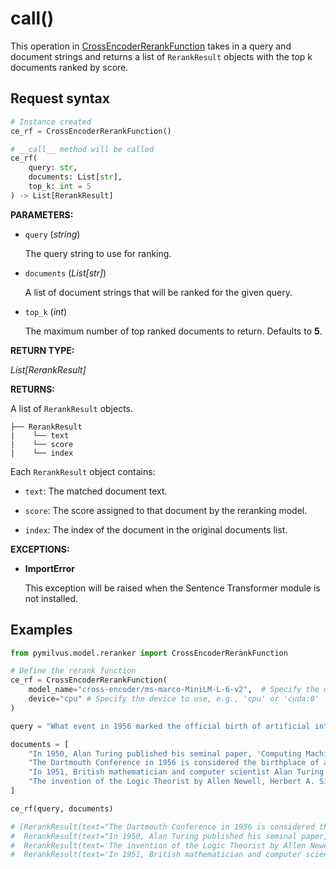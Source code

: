 # __call__()

This operation in [CrossEncoderRerankFunction](./CrossEncoderRerankFunction.md) takes in a query and document strings and returns a list of `RerankResult` objects with the top k documents ranked by score.

## Request syntax

```python
# Instance created
ce_rf = CrossEncoderRerankFunction()

# __call__ method will be called
ce_rf(
    query: str,
    documents: List[str],
    top_k: int = 5
) -> List[RerankResult]
```

**PARAMETERS:**

- `query` (*string*)

    The query string to use for ranking.

- `documents` (*List[str]*)

    A list of document strings that will be ranked for the given query.

- `top_k` (*int*)

    The maximum number of top ranked documents to return. Defaults to **5**.

**RETURN TYPE:**

*List[RerankResult]*

**RETURNS:**

A list of `RerankResult` objects.

```plaintext
├── RerankResult
|    └── text
|    └── score
|    └── index
```

Each `RerankResult` object contains:

- `text`: The matched document text.

- `score`: The score assigned to that document by the reranking model.

- `index`: The index of the document in the original documents list.

**EXCEPTIONS:**

- **ImportError**

    This exception will be raised when the Sentence Transformer module is not installed.

## Examples

```python
from pymilvus.model.reranker import CrossEncoderRerankFunction

# Define the rerank function
ce_rf = CrossEncoderRerankFunction(
    model_name="cross-encoder/ms-marco-MiniLM-L-6-v2",  # Specify the model name. Defaults to an emtpy string.
    device="cpu" # Specify the device to use, e.g., 'cpu' or 'cuda:0'
)

query = "What event in 1956 marked the official birth of artificial intelligence as a discipline?"

documents = [
    "In 1950, Alan Turing published his seminal paper, 'Computing Machinery and Intelligence,' proposing the Turing Test as a criterion of intelligence, a foundational concept in the philosophy and development of artificial intelligence.",
    "The Dartmouth Conference in 1956 is considered the birthplace of artificial intelligence as a field; here, John McCarthy and others coined the term 'artificial intelligence' and laid out its basic goals.",
    "In 1951, British mathematician and computer scientist Alan Turing also developed the first program designed to play chess, demonstrating an early example of AI in game strategy.",
    "The invention of the Logic Theorist by Allen Newell, Herbert A. Simon, and Cliff Shaw in 1955 marked the creation of the first true AI program, which was capable of solving logic problems, akin to proving mathematical theorems."
]

ce_rf(query, documents)

# [RerankResult(text="The Dartmouth Conference in 1956 is considered the birthplace of artificial intelligence as a field; here, John McCarthy and others coined the term 'artificial intelligence' and laid out its basic goals.", score=6.250532627105713, index=1),
#  RerankResult(text="In 1950, Alan Turing published his seminal paper, 'Computing Machinery and Intelligence,' proposing the Turing Test as a criterion of intelligence, a foundational concept in the philosophy and development of artificial intelligence.", score=-2.9546022415161133, index=0),
#  RerankResult(text='The invention of the Logic Theorist by Allen Newell, Herbert A. Simon, and Cliff Shaw in 1955 marked the creation of the first true AI program, which was capable of solving logic problems, akin to proving mathematical theorems.', score=-4.771512031555176, index=3),
#  RerankResult(text='In 1951, British mathematician and computer scientist Alan Turing also developed the first program designed to play chess, demonstrating an early example of AI in game strategy.', score=-8.325657844543457, index=2)]
```

